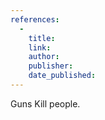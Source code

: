 ```yaml
---
references:
  -
    title: 
    link: 
    author: 
    publisher: 
    date_published: 
---
```


Guns Kill people.